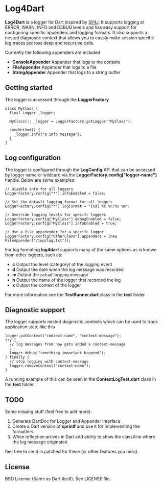 Log4Dart
========
**Log4Dart** is a logger for Dart inspired by [Slf4J][slf4j]. It supports
logging at ERROR, WARN, INFO and DEBUG levels and has easy support for
configuring specific appenders and logging formats. It also supports a nested
diagnostic context that allows you to eassly make session specific log traces
accross deep and recursive calls. 

Currently the following appenders are included

  * **ConsoleAppender** Appender that logs to the console
  * **FileAppender** Appender that logs to a file
  * **StringAppender** Appender that logs to a string buffer 

Getting started
---------------
The logger is accessed through  the **LoggerFactory** 

```
class MyClass {
  final Logger _logger;

  MyClass(): _logger = LoggerFactory.getLogger("MyClass");

  someMethod() {
    _logger.info("a info message");
  }
}
```

Log configuration
-----------------
The logger is configured through the **LogConfig** API that can be accessed
by logger name or wildcard via the **LoggerFactory.config["logger-name"]**
handle. Below are some examples: 

```
// Disable info for all loggers 
LoggerFactory.config["*"].infoEnabled = false;
  
// Set the default logging format for all loggers
LoggerFactory.config["*"].logFormat = "[%d] %c %n:%x %m";
  
// Override logging levels for specifc loggers
LoggerFactory.config["MyClass"].debugEnabled = false;
LoggerFactory.config["MyClass"].infoEnabled = true;
  
// Use a file appedender for a specifc logger
LoggerFactory.config["OtherClass"].appenders = [new FileAppender("/tmp/log.txt")];
```

For log formating **log4dart** supports many of the same options as is known
from other loggers, such as:

 * **c** Output the level (category) of the logging event
 * **d** Output the date when the log message was recorded
 * **m** Output the actual logging message
 * **n** Output the name of the logger that recorded the log
 * **x** Output the context of the logger

For more information see the **TestRunner.dart** class in the **test** folder


Diagnostic support
------------------
The logger supports nested diagnostic contexts which can be used to
track application state like this

```
logger.putContext("context-name", "context-message");
try {
  // log messages from now gets added a context-message
  :
  logger.debug("something important happend");
} finally {
  // stop logging with context-message
  logger.removeContext("context-name");
}
```

A running example of this can be seen in the **ContextLogTest.dart** class in the **test** folder.

TODO
----
Some missing stuff (feel free to add more):

  1. Generate DartDoc for Logger and Appender interface
  1. Create a Dart version of **sprintf** and use it for implementing the formatters 
  1. When reflection arrives in Dart add ability to show the class/line where the log message originated

feel free to send in patched for these (or other features you miss).

License
-------
BSD License (Same as Dart itself). See LICENSE file.  

[slf4j]: http://www.slf4j.org/

